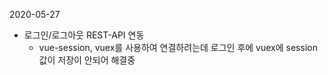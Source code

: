 2020-05-27

- 로그인/로그아웃 REST-API 연동
  - vue-session, vuex를 사용하여 연결하려는데 로그인 후에 vuex에 session 값이 저장이 안되어 해결중

